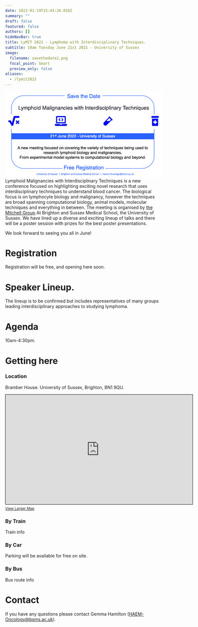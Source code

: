 ```yaml
---
date: 2022-01-19T15:43:26.016Z
summary: ""
draft: false
featured: false
authors: []
hideNavBar: true
title: LyMIT 2022 - Lymphoma with Interdisciplinary Techniques.
subtitle: 10am Tuesday June 21st 2021 - University of Sussex
image:
  filename: savethedate2.png
  focal_point: Smart
  preview_only: false
aliases:
  - /lymit2022
---
```

![](savethedate2.png)
Lymphoid Malignancies with Interdisciplinary Techniques is a new conference focused on highlighting exciting novel research that uses interdisciplinary techniques to understand blood cancer. The biological focus is on lymphocyte biology and malignancy, however the techniques are broad spanning computational biology, animal models, molecular techniques and everything in between. The meeting is organised by [the Mitchell Group](/) At Brighton and Sussex Medical School, the University of Sussex. We have lined up a diverse and exciting lineup of talks and there will be a poster session with prizes for the best poster presentations.

We look forward to seeing you all in June!

# Registration

Registration will be free, and opening here soon.

# Speaker Lineup.

The lineup is to be confirmed but includes representatives of many groups leading interdisciplinary approaches to studying lymphoma.

# Agenda

10am-4:30pm.

# Getting here

### Location

Bramber House. University of Sussex, Brighton, BN1 9QU.

<iframe width="600" height="350" frameborder="0" scrolling="no" marginheight="0" marginwidth="0" src="https://www.openstreetmap.org/export/embed.html?bbox=-0.09531497955322267%2C50.863922603540715%2C-0.08115291595458986%2C50.871100009197264&amp;layer=mapnik&amp;marker=50.867511444503045%2C-0.08823394775390625" style="border: 1px solid black"></iframe><br/><small><a href="https://www.openstreetmap.org/?mlat=50.86751&amp;mlon=-0.08823#map=17/50.86751/-0.08823">View Larger Map</a></small>

### By Train

Train info

### By Car

Parking will be available for free on site.

### By Bus

Bus route info

# Contact

If you have any questions please contact Gemma Hamilton ([HAEM-Oncology@bsms.ac.uk](mailto:HAEM-Oncology@bsms.ac.uk)).

